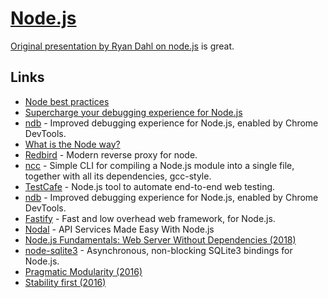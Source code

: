 # [Node.js](https://nodejs.org/en/)

[Original presentation by Ryan Dahl on node.js](https://www.youtube.com/watch?v=ztspvPYybIY) is great.

## Links

- [Node best practices](https://github.com/i0natan/nodebestpractices#readme)
- [Supercharge your debugging experience for Node.js](https://medium.com/@wesharehoodies/supercharge-your-debugging-experience-for-node-js-3f0ddfaffbb2)
- [ndb](https://github.com/trending) - Improved debugging experience for Node.js, enabled by Chrome DevTools.
- [What is the Node way?](http://thenodeway.io/introduction)
- [Redbird](https://github.com/OptimalBits/redbird) - Modern reverse proxy for node.
- [ncc](https://github.com/zeit/ncc) - Simple CLI for compiling a Node.js module into a single file, together with all its dependencies, gcc-style.
- [TestCafe](https://github.com/DevExpress/testcafe) - Node.js tool to automate end-to-end web testing.
- [ndb](https://github.com/GoogleChromeLabs/ndb) - Improved debugging experience for Node.js, enabled by Chrome DevTools.
- [Fastify](https://github.com/fastify/fastify) - Fast and low overhead web framework, for Node.js.
- [Nodal](https://github.com/keithwhor/nodal) - API Services Made Easy With Node.js
- [Node.js Fundamentals: Web Server Without Dependencies (2018)](https://blog.bloomca.me/2018/12/22/writing-a-web-server-node.html)
- [node-sqlite3](https://github.com/mapbox/node-sqlite3) - Asynchronous, non-blocking SQLite3 bindings for Node.js.
- [Pragmatic Modularity (2016)](https://mafinto.sh/blog/pragmatic-modularity.html)
- [Stability first (2016)](https://mafinto.sh/blog/stability-first.html)
